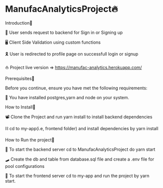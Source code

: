 # ManufacAnalyticsProject🔥 


Introduction🚀 

 
 🦸  User sends request to backend for Sign in or Signing up

 🖥  Client Side Validation using custom functions

 🎗  User is redirected to profile page on successfull login or signup

 ⛵ Project live version =>  https://manufac-analytics.herokuapp.com/





Prerequisites🚀



Before you continue, ensure you have met the following requirements:

 📠 You have installed postgres,yarn and node on your system.



How to Install🚀


 📽  Clone the Project and run yarn install to install backend dependencies 

 ⛓   cd to my-app(i.e, frontend folder) and install dependencies by yarn install



How to Run the project🚀



 📧  To start the backend server cd to ManufacAnalyticsProject do yarn start

 🛹  Create the db and table from database.sql file and create a .env file 
     for pool configurations

 👨 To start the frontend server cd to my-app and run the project by yarn start.


